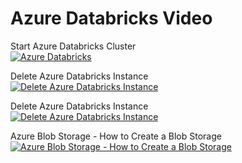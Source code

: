 # Azure Databricks Video

Start Azure Databricks Cluster <BR>
[![Azure Databricks](https://img.youtube.com/vi/N-01aw9WPq4/0.jpg)](https://www.youtube.com/embed/N-01aw9WPq4 "Azure Databricks")
<BR>
  
Delete Azure Databricks Instance <BR>
[![Delete Azure Databricks Instance](https://img.youtube.com/vi/E-PAp0VmFO8/0.jpg)](https://www.youtube.com/embed/E-PAp0VmFO8 "Delete Azure Databricks Instance")
<BR>
  
Delete Azure Databricks Instance <BR>
[![Delete Azure Databricks Instance](https://img.youtube.com/vi/E-PAp0VmFO8/0.jpg)](https://www.youtube.com/embed/E-PAp0VmFO8 "Delete Azure Databricks Instance")
<BR>  

Azure Blob Storage - How to Create a Blob Storage <BR>
[![Azure Blob Storage - How to Create a Blob Storage](https://img.youtube.com/vi/O-NzaWoprUQ/0.jpg)](https://www.youtube.com/embed/O-NzaWoprUQ "Azure Blob Storage - How to Create a Blob Storage")
<BR>

